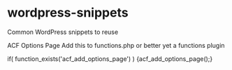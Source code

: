 # wordpress-snippets
Common WordPress snippets to reuse

ACF Options Page
Add this to functions.php or better yet a functions plugin

if( function_exists('acf_add_options_page') ) {acf_add_options_page();}
